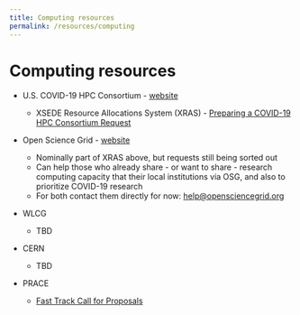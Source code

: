```yaml
---
title: Computing resources
permalink: /resources/computing
---
```


# Computing resources

  * U.S. COVID-19 HPC Consortium - [website](https://www.ibm.com/covid19/hpc-consortium)
    * XSEDE Resource Allocations System (XRAS) - [Preparing a COVID-19 HPC Consortium Request](https://www.xsede.org/covid19-hpc-consortium)

  * Open Science Grid - [website](https://opensciencegrid.org/)
    * Nominally part of XRAS above, but requests still being sorted out
    * Can help those who already share - or want to share - research computing capacity that their local institutions via OSG, and also to prioritize COVID-19 research
    * For both contact them directly for now: [help@opensciencegrid.org](mailto:help@opensciencegrid.org)

  * WLCG
    * TBD

  * CERN
    * TBD

  * PRACE
    * [Fast Track Call for Proposals](https://prace-ri.eu/prace-support-to-mitigate-impact-of-covid-19-pandemic/)



 
